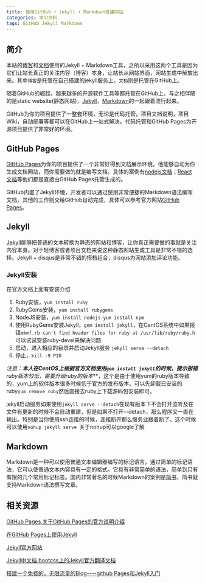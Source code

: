 ```yaml
---
title: 使用GitHub + Jekyll + Markdown搭建网站
categories: 学习资料
tags: GitHub Jekyll Markdown
---
```


## 简介

本站的[博客](http://blog.403studio.com)和[文档](http://docs.403studio.com)使用的Jekyll + Markdown工具，之所以采用这两个工具是因为它们让站长真正的关注内容（博客）本身，让站长从网站界面，网站生成中解放出来。其中`博客`是托管在自己搭建的jekyll服务上，`文档`则是托管在GitHub上。

随着GitHub的崛起，越来越多的开源软件工具等都托管在GitHub上。与之相伴随的是static website(静态网站)，[Jekyll](https://jekyllrb.com/)，[Markdown](http://baike.baidu.com/link?url=u_0EtmkBL96fxcJQG8htHn1Ayee-8ajeaYblq_nUj4qdAGP5xMkx_7Sb0yWIJXTfZ9LVBISkEw7fKHRcMKpQOq)的一起跟着流行起来。

GitHub为你的项目提供了一整套环境，无论是代码托管，项目文档说明，项目Wiki，自动部署等都可以在GitHub上一站式解决。代码托管和GitHub Pages为开源项目提供了非常好的环境。

## GitHub Pages

[GitHub Pages](https://pages.github.com/)为你的项目提供了一个非常好得到文档展示环境，他能够自动为你生成文档网站，而你需要做的就是编写文档。具体的案例有[nodejs文档](https://nodejs.org/en/docs/)；[React 文档](http://facebook.github.io/react/docs/getting-started.html)等他们都是直接由GitHub Pages托管生成的。

GitHub内置了Jekyll环境，开发者可以通过使用非常便捷的Markdown语法编写文档，其他的工作则交给GitHub自动完成，具体可以参考官方网站[GitHub Pages](https://pages.github.com/)。



## Jekyll

[Jekyll](https://jekyllrb.com/)能够把普通的文本转换为静态的网站和博客，让你真正需要做的事就是关注内容本身。对于轻博客或者项目文档来说这种静态网站生成工具是非常不错的选择。Jekyll + disqus是非常不错的搭档组合，disqus为网站添加评论功能。

### Jekyll安装

在官方文档上面有安装介绍

1. Ruby安装，`yum install ruby`
2. RubyGems安装，`yum install rubygems`
3. NodeJS安装，`yum install nodejs yum install npm`
4. 使用RubyGems安装Jekyll，`gem install jekyll`，在CentOS系统中如果报错`mkmf.rb can't find header files for ruby at /usr/lib/ruby/ruby.h
`可以试试安装ruby-devel来解决问题
5. 启动，进入相应的目录并启动Jekyll服务 `jekyll serve --detach`
6. 停止，`kill -9 PID`

**注意：**本人在CentOS上根据官方文档使用`gem install jekyll`的时候，提示报错***ruby版本较低，需要升级ruby的版本***，这个是由于使用yum的ruby版本导致的，yum上的软件版本很多时候低于官方的发布版本。可以先卸载已安装的ruby`yum remove ruby`然后直接去ruby上下载源码包安装即可。

jekyll启动服务如果使用`jekyll serve --detach`在现有版本下不会打开监听及在文件有更新的时候不会自动重建，但是如果不打开--detach，那么程序又一直在输出。特别是当你使用ssh连接的时候，连接断开那么服务业跟着断了。这个时候可以使用`nohup jekyll serve
`关于nohup可以google了解

## Markdown
Markdown是一种可以使用普通文本编辑器编写的标记语言，通过简单的标记语法，它可以使普通文本内容具有一定的格式。它具有非常简单的语法，简单到只有有限的几个常用标记标签。国内非常著名的时候Markdown的案例是[简书](http://www.jianshu.com/)，简书就支持Markdown语法撰写文章。

## 相关资源

[GitHub Pages,关于GitHub Pages的官方说明介绍](https://pages.github.com/)

[在GitHub Pages上使用Jekyll](https://help.github.com/articles/using-jekyll-as-a-static-site-generator-with-github-pages/)

[Jekyll官方网站](https://jekyllrb.com/)

[Jekyll中文档,bootcss上的Jekyll官方翻译文档](http://jekyll.bootcss.com/)

[搭建一个免费的，无限流量的Blog----github Pages和Jekyll入门](http://www.ruanyifeng.com/blog/2012/08/blogging_with_jekyll.html)